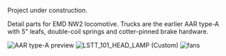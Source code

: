 Project under construction.

Detail parts for EMD NW2 locomotive.  Trucks are the earlier AAR type-A with 5" leafs, double-coil springs and cotter-pinned brake hardware.

![AAR type-A preview](https://github.com/user-attachments/assets/68e00a16-a126-451f-8eb6-bfadb44c32f7)
![LSTT_101_HEAD_LAMP (Custom)](https://github.com/user-attachments/assets/c43ef057-85cc-42f9-a16b-17360978cef5)
![fans](https://github.com/user-attachments/assets/8daebccf-26d6-42d0-b2d1-1cc76ecd7300)
